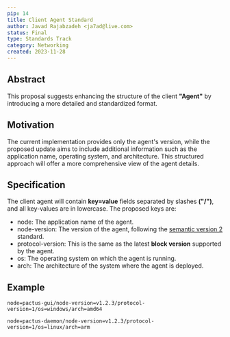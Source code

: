 ```yaml
---
pip: 14
title: Client Agent Standard
author: Javad Rajabzadeh <ja7ad@live.com>
status: Final
type: Standards Track
category: Networking
created: 2023-11-28
---
```


## Abstract

This proposal suggests enhancing the structure of the client **"Agent"**
by introducing a more detailed and standardized format.

## Motivation

The current implementation provides only the agent's version, while the proposed update aims to
include additional information such as the application name, operating system, and architecture.
This structured approach will offer a more comprehensive view of the agent details.

## Specification

The client agent will contain **key=value** fields separated by slashes **("/")**,
and all key-values are in lowercase. The proposed keys are:

- node: The application name of the agent.
- node-version: The version of the agent, following the
  [semantic version 2](https://semver.org/spec/v2.0.0.html) standard.
- protocol-version: This is the same as the latest **block version** supported by the agent.
- os: The operating system on which the agent is running.
- arch: The architecture of the system where the agent is deployed.

## Example

```text
node=pactus-gui/node-version=v1.2.3/protocol-version=1/os=windows/arch=amd64

node=pactus-daemon/node-version=v1.2.3/protocol-version=1/os=linux/arch=arm
```

